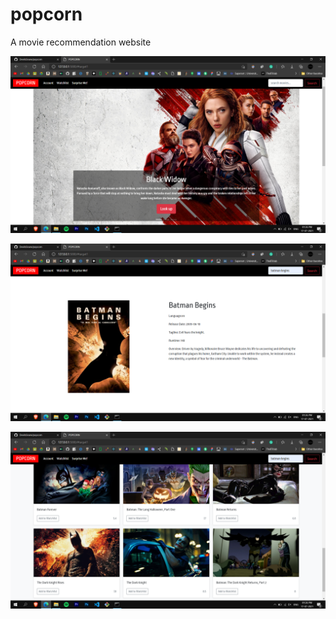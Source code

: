 # popcorn
A movie recommendation website

![](/assets/1.png)

![](/assets/2.png)

![](/assets/3.png)

